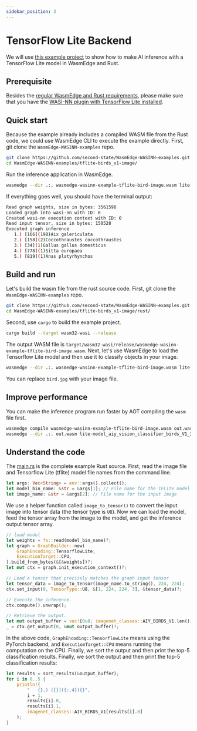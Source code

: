 ```yaml
---
sidebar_position: 3
---
```


# TensorFlow Lite Backend

We will use [this example project](https://github.com/second-state/WasmEdge-WASINN-examples/tree/master/tflite-birds_v1-image) to show how to make AI inference with a TensorFlow Lite model in WasmEdge and Rust.

## Prerequisite

Besides the [regular WasmEdge and Rust requirements](../../rust/setup.md), please make sure that you have the [WASI-NN plugin with TensorFlow Lite installed](../../../start/install.md#wasi-nn-plug-in-with-tensorflow-lite-backend).

## Quick start

Because the example already includes a compiled WASM file from the Rust code, we could use WasmEdge CLI to execute the example directly. First, git clone the `WasmEdge-WASINN-examples` repo.

```bash
git clone https://github.com/second-state/WasmEdge-WASINN-examples.git
cd WasmEdge-WASINN-examples/tflite-birds_v1-image/
```

Run the inference application in WasmEdge.

```bash
wasmedge --dir .:. wasmedge-wasinn-example-tflite-bird-image.wasm lite-model_aiy_vision_classifier_birds_V1_3.tflite bird.jpg
```

If everything goes well, you should have the terminal output:

```bash
Read graph weights, size in bytes: 3561598
Loaded graph into wasi-nn with ID: 0
Created wasi-nn execution context with ID: 0
Read input tensor, size in bytes: 150528
Executed graph inference
   1.) [166](198)Aix galericulata
   2.) [158](2)Coccothraustes coccothraustes
   3.) [34](1)Gallus gallus domesticus
   4.) [778](1)Sitta europaea
   5.) [819](1)Anas platyrhynchos
```

## Build and run

Let's build the wasm file from the rust source code. First, git clone the `WasmEdge-WASINN-examples` repo.

```bash
git clone https://github.com/second-state/WasmEdge-WASINN-examples.git
cd WasmEdge-WASINN-examples/tflite-birds_v1-image/rust/
```

Second, use `cargo` to build the example project.

```bash
cargo build --target wasm32-wasi --release
```

The output WASM file is `target/wasm32-wasi/release/wasmedge-wasinn-example-tflite-bird-image.wasm`. Next, let's use WasmEdge to load the Tensorflow Lite model and then use it to classify objects in your image.

```bash
wasmedge --dir .:. wasmedge-wasinn-example-tflite-bird-image.wasm lite-model_aiy_vision_classifier_birds_V1_3.tflite bird.jpg
```

You can replace `bird.jpg` with your image file.

## Improve performance

You can make the inference program run faster by AOT compiling the `wasm` file first.

```bash
wasmedge compile wasmedge-wasinn-example-tflite-bird-image.wasm out.wasm
wasmedge --dir .:. out.wasm lite-model_aiy_vision_classifier_birds_V1_3.tflite bird.jpg
```

## Understand the code

The [main.rs](https://github.com/second-state/WasmEdge-WASINN-examples/blob/master/tflite-birds_v1-image/rust/tflite-bird/src/main.rs) is the complete example Rust source. First, read the image file and Tensorflow Lite (tflite) model file names from the command line.

```rust
let args: Vec<String> = env::args().collect();
let model_bin_name: &str = &args[1]; // File name for the TFLite model
let image_name: &str = &args[2]; // File name for the input image
```

We use a helper function called `image_to_tensor()` to convert the input image into tensor data (the tensor type is `U8`). Now we can load the model, feed the tensor array from the image to the model, and get the inference output tensor array.

```rust
// load model
let weights = fs::read(model_bin_name)?;
let graph = GraphBuilder::new(
    GraphEncoding::TensorflowLite,
    ExecutionTarget::CPU,
).build_from_bytes(&[&weights])?;
let mut ctx = graph.init_execution_context()?;

// Load a tensor that precisely matches the graph input tensor
let tensor_data = image_to_tensor(image_name.to_string(), 224, 224);
ctx.set_input(0, TensorType::U8, &[1, 224, 224, 3], &tensor_data)?;

// Execute the inference.
ctx.compute().unwrap();

// Retrieve the output.
let mut output_buffer = vec![0u8; imagenet_classes::AIY_BIRDS_V1.len()];
_ = ctx.get_output(0, &mut output_buffer)?;
```

In the above code, `GraphEncoding::TensorflowLite` means using the PyTorch backend, and `ExecutionTarget::CPU` means running the computation on the CPU. Finally, we sort the output and then print the top-5 classification results. Finally, we sort the output and then print the top-5 classification results:

```rust
let results = sort_results(&output_buffer);
for i in 0..5 {
    println!(
        "   {}.) [{}]({:.4}){}",
        i + 1,
        results[i].0,
        results[i].1,
        imagenet_classes::AIY_BIRDS_V1[results[i].0]
    );
}
```
